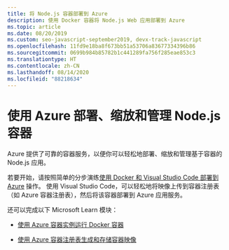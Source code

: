 ```yaml
---
title: 将 Node.js 容器部署到 Azure
description: 使用 Docker 容器将 Node.js Web 应用部署到 Azure
ms.topic: article
ms.date: 08/20/2019
ms.custom: seo-javascript-september2019, devx-track-javascript
ms.openlocfilehash: 11fd9e18ba8f673bb51a53706a83677334396b86
ms.sourcegitcommit: 0699b984b85782b1c441289fa756f285eae853c3
ms.translationtype: HT
ms.contentlocale: zh-CN
ms.lasthandoff: 08/14/2020
ms.locfileid: "88218634"
---
```

# <a name="use-azure-to-deploy-scale-and-manage-nodejs-containers"></a>使用 Azure 部署、缩放和管理 Node.js 容器

Azure 提供了可靠的容器服务，以便你可以轻松地部署、缩放和管理基于容器的 Node.js 应用。

若要开始，请按照简单的分步演练[使用 Docker 和 Visual Studio Code 部署到 Azure](tutorial-vscode-docker-node-01.md) 操作。 使用 Visual Studio Code，可以轻松地将映像上传到容器注册表（如 Azure 容器注册表），然后将该容器部署到 Azure 应用服务。

还可以完成以下 Microsoft Learn 模块：

- [使用 Azure 容器实例运行 Docker 容器](/learn/modules/run-docker-with-azure-container-instances/)

- [使用 Azure 容器注册表生成和存储容器映像](/learn/modules/build-and-store-container-images/)
